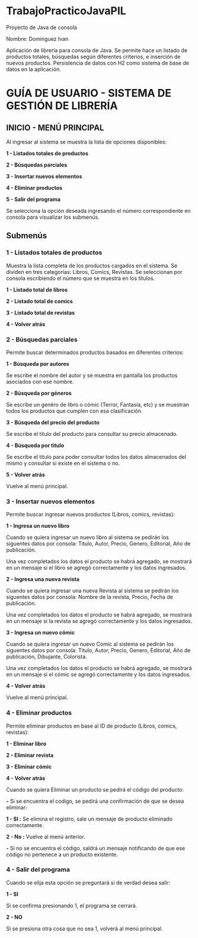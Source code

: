 # TrabajoPracticoJavaPIL
Proyecto de Java de consola

Nombre: Dominguez Ivan

Aplicación de librería para consola de Java. Se permite hace un listado de productos totales, búsquedas según diferentes criterios, e inserción de nuevos productos. Persistencia de datos con H2 como sistema de base de datos en la aplicación.


# GUÍA DE USUARIO - SISTEMA DE GESTIÓN DE LIBRERÍA

## INICIO - MENÚ PRINCIPAL

Al ingresar al sistema se muestra la lista de opciones disponibles:

**1 - Listados totales de productos**

**2 - Búsquedas parciales**

**3 - Insertar nuevos elementos**

**4 - Eliminar productos**

**5 - Salir del programa**

Se selecciona la opción deseada ingresando el número correspondiente en consola para visualizar los submenús.

## Submenús

### 1 - Listados totales de productos

Muestra la lista completa de los productos cargados en el sistema. Se dividen en tres categorías: Libros, Comics, Revistas. Se seleccionan por consola escribiendo el número que se muestra en los títulos.

  **1 - Listado total de libros**
  
  **2 - Listado total de comics**
  
 **3 - Listado total de revistas**
  
  **4 - Volver atrás**


### 2 - Búsquedas parciales

Permite buscar determinados productos basados en diferentes criterios:
  
  **1 - Búsqueda por autores**
  
   Se escribe el nombre del autor y se muestra en pantalla los productos asociados con ese nombre.
   
  **2 - Búsqueda por géneros**
  
   Se escribe un genéro de libro o cómic (Terror, Fantasía, etc) y se muestran todos los productos que cumplen con esa clasificación.
                    
 **3 - Búsqueda del precio del producto**
  
   Se escribe el titulo del producto para consultar su precio almacenado.
   
  **4 - Búsqueda por titulo**
  
   Se escribe el titulo para poder consultar todos los datos almacenados del mismo y consultar si existe en el sistema o no.
   
  **5 - Volver atrás**
  
   Vuelve al menú principal.

### 3 - Insertar nuevos elementos

Permite buscar ingresar nuevos productos (Libros, comics, revistas):

   **1 - Ingresa un nuevo libro**
    
   Cuando se quiera ingresar un nuevo libro al sistema se pedirán los siguentes datos por consola: Titulo, Autor, Precio, Genero, Editorial, Año de publicación. 
    
   Una vez completados los datos el producto se habrá agregado, se mostrará en un mensaje si el libro se agregó correctamente y los datos ingresados.
     
   **2 - Ingresa una nueva revista**
   
   Cuando se quiera ingresar una nueva Revista al sistema se pedirán los siguentes datos por consola: Nombre de la revista, Precio, Fecha de publicación.
      
   Una vez completados los datos el producto se habrá agregado, se mostrará en un mensaje si la revista se agregó correctamente y los datos ingresados.
     
   **3 - Ingresa un nuevo cómic**
   
   Cuando se quiera ingresar un nuevo Comic al sistema se pedirán los siguentes datos por consola: Titulo, Autor, Precio, Genero, Editorial, Año de publicación, Dibujante, Colorista. 
     
   Una vez completados los datos el producto se habrá agregado, se mostrará en un mensaje si el cómic se agregó correctamente y los datos ingresados.
     
   **4 - Volver atrás**
   
   Vuelve al menú principal.
   
 ### 4 - Eliminar productos

Permite eliminar productos en base al ID de producto (Libros, comics, revistas):

   **1 - Eliminar libro**
    
     
   **2 - Eliminar revista**
  
      
   **3 - Eliminar cómic**
   
     
   **4 - Volver atrás**
   
  Cuando se quiera Eliminar un producto se pedirá el código del producto: 
    
   **-** Si se encuentra el codigo, se pedirá una confirmación de que se desea eliminar:
   
   **1 - SI :** Se elimina el registro, sale un mensaje de producto eliminado correctamente.
 
   **2 - No :** Vuelve al menú anterior.

   **-** Si no se encuentra el código, saldrá un mensaje notificando de que ese código no pertenece a un producto existente.
     
### 4 - Salir del programa

 Cuando se elija esta opción se preguntará si de verdad desea salir:
 
 **1 - SI** 
 
   Si se confirma presionando 1, el programa se cerrará.
 
 **2 - NO**
 
   Si se presiona otra cosa que no sea 1, volverá al menú principal.

